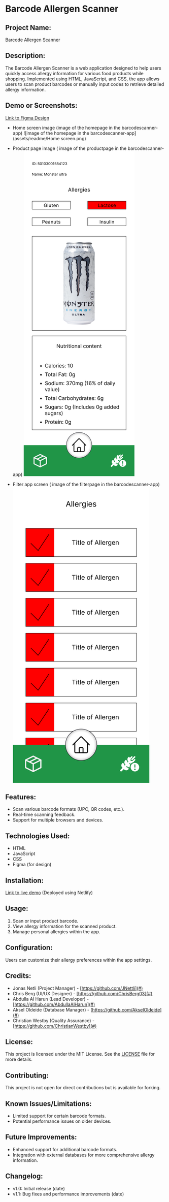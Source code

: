 
# Barcode Allergen Scanner

## Project Name:
Barcode Allergen Scanner

## Description:
The Barcode Allergen Scanner is a web application designed to help users quickly access allergy information for various food products while shopping. Implemented using HTML, JavaScript, and CSS, the app allows users to scan product barcodes or manually input codes to retrieve detailed allergy information.

## Demo or Screenshots:
[Link to Figma Design](https://www.figma.com/file/RB02EE4zorj5LwuhkXogdW/Allergy-App?type=design&node-id=0%3A1&mode=design&t=ltocGRlCOggKFK5C-1)

- Home screen image (image of the homepage in the barcodescanner-app)
  ![image of the homepage in the barcodescanner-app](assets/readme/Home screen.png)

- Product page image ( image of the productpage in the barcodescanner-app)
  ![image of the productpage in the barcodescanner-app](assets/readme/Product.png)

- Filter app screen ( image of the filterpage in the barcodescanner-app)
  ![image of the filterpage in the barcodescanner-app](assets/readme/Filter.png)

## Features:
- Scan various barcode formats (UPC, QR codes, etc.).
- Real-time scanning feedback.
- Support for multiple browsers and devices.

## Technologies Used:
- HTML
- JavaScript
- CSS
- Figma (for design)

## Installation:
[Link to live demo](#) (Deployed using Netlify)

## Usage:
1. Scan or input product barcode.
2. View allergy information for the scanned product.
3. Manage personal allergies within the app.

## Configuration:
Users can customize their allergy preferences within the app settings.

## Credits:
- Jonas Netli (Project Manager) - [https://github.com/JNettli](#)
- Chris Berg (UI/UX Designer) - [https://github.com/ChrisBerg03](#)
- Abdulla Al Harun (Lead Developer) - [https://github.com/AbdullaAlHarun](#)
- Aksel Oldeide (Database Manager) - [https://github.com/AkselOldeide](#)
- Christian Westby (Quality Assurance) - [https://github.com/ChristianWestby](#)


## License:
This project is licensed under the MIT License. See the [LICENSE](LICENSE) file for more details.

## Contributing:
This project is not open for direct contributions but is available for forking.

## Known Issues/Limitations:
- Limited support for certain barcode formats.
- Potential performance issues on older devices.

## Future Improvements:
- Enhanced support for additional barcode formats.
- Integration with external databases for more comprehensive allergy information.

## Changelog:
- v1.0: Initial release (date)
- v1.1: Bug fixes and performance improvements (date)

